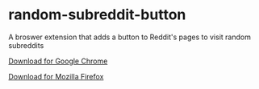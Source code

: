 # random-subreddit-button
A broswer extension that adds a button to Reddit's pages to visit random subreddits

[Download for Google Chrome](https://chrome.google.com/webstore/detail/random-subreddit-button/dkkjibeimicbjblhahalkfhdjlakfamj?hl=pt-BR)

[Download for Mozilla Firefox](https://addons.mozilla.org/en-US/firefox/addon/random-subreddit-button/)
